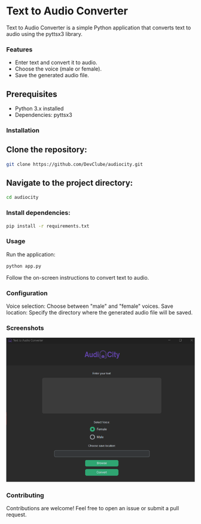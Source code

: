 # Text to Audio Converter

Text to Audio Converter is a simple Python application that converts text to audio using the pyttsx3 library.

### Features

- Enter text and convert it to audio.
- Choose the voice (male or female).
- Save the generated audio file.

## Prerequisites

- Python 3.x installed
- Dependencies: pyttsx3

### Installation

## Clone the repository:

   ```bash
   git clone https://github.com/DevClube/audiocity.git
   ```
## Navigate to the project directory:

  ```bash
  cd audiocity
  ```

### Install dependencies:

  ```bash
  pip install -r requirements.txt
  ```


### Usage
Run the application:

  ```bash
  python app.py
  ```

Follow the on-screen instructions to convert text to audio.
### Configuration

Voice selection: Choose between "male" and "female" voices.
Save location: Specify the directory where the generated audio file will be saved.


### Screenshots
![HomePage](HomePage.png)



### Contributing

Contributions are welcome! Feel free to open an issue or submit a pull request.
